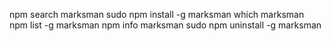 npm search marksman
sudo npm install -g marksman
which marksman
npm list -g marksman
npm info marksman
sudo npm uninstall -g marksman
